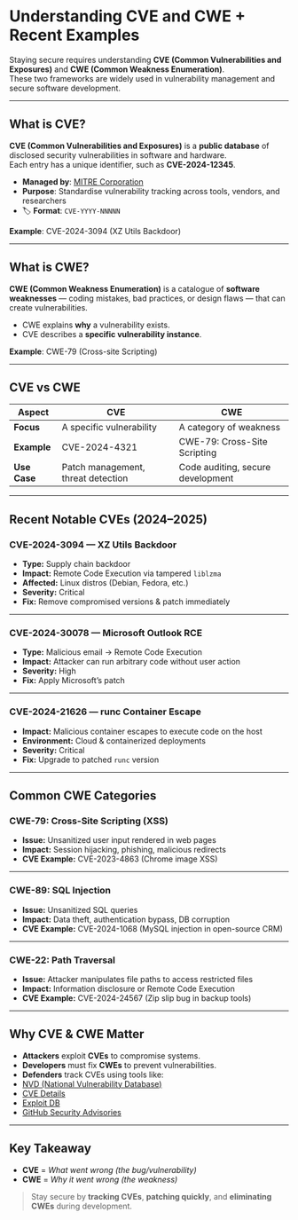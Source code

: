 # Understanding CVE and CWE + Recent Examples

Staying secure requires understanding **CVE (Common Vulnerabilities and Exposures)** and **CWE (Common Weakness Enumeration)**.  
These two frameworks are widely used in vulnerability management and secure software development.

---

## What is CVE?

**CVE (Common Vulnerabilities and Exposures)** is a **public database** of disclosed security vulnerabilities in software and hardware.  
Each entry has a unique identifier, such as **CVE-2024-12345**.  

-  **Managed by**: [MITRE Corporation](https://cve.org)  
-  **Purpose**: Standardise vulnerability tracking across tools, vendors, and researchers  
- 🏷 **Format**: `CVE-YYYY-NNNNN`  

**Example**: CVE-2024-3094 (XZ Utils Backdoor)  

---

## What is CWE?

**CWE (Common Weakness Enumeration)** is a catalogue of **software weaknesses** — coding mistakes, bad practices, or design flaws — that can create vulnerabilities.  

- CWE explains **why** a vulnerability exists.  
- CVE describes a **specific vulnerability instance**.  

**Example**: CWE-79 (Cross-site Scripting)  

---

## CVE vs CWE

| Aspect    | CVE  | CWE  |
|-----------|--------|--------|
| **Focus** | A specific vulnerability | A category of weakness |
| **Example** | CVE-2024-4321 | CWE-79: Cross-Site Scripting |
| **Use Case** | Patch management, threat detection | Code auditing, secure development |

---

## Recent Notable CVEs (2024–2025)

### CVE-2024-3094 — XZ Utils Backdoor
- **Type:** Supply chain backdoor  
- **Impact:** Remote Code Execution via tampered `liblzma`  
- **Affected:** Linux distros (Debian, Fedora, etc.)  
- **Severity:** Critical  
- **Fix:** Remove compromised versions & patch immediately  

---

### CVE-2024-30078 — Microsoft Outlook RCE
- **Type:** Malicious email → Remote Code Execution  
- **Impact:** Attacker can run arbitrary code without user action  
- **Severity:** High  
- **Fix:** Apply Microsoft’s patch  

---

### CVE-2024-21626 — runc Container Escape
- **Impact:** Malicious container escapes to execute code on the host  
- **Environment:** Cloud & containerized deployments  
- **Severity:** Critical  
- **Fix:** Upgrade to patched `runc` version  

---

## Common CWE Categories

### CWE-79: Cross-Site Scripting (XSS)
- **Issue:** Unsanitized user input rendered in web pages  
- **Impact:** Session hijacking, phishing, malicious redirects  
- **CVE Example:** CVE-2023-4863 (Chrome image XSS)  

---

### CWE-89: SQL Injection
- **Issue:** Unsanitized SQL queries  
- **Impact:** Data theft, authentication bypass, DB corruption  
- **CVE Example:** CVE-2024-1068 (MySQL injection in open-source CRM)  

---

### CWE-22: Path Traversal
- **Issue:** Attacker manipulates file paths to access restricted files  
- **Impact:** Information disclosure or Remote Code Execution  
- **CVE Example:** CVE-2024-24567 (Zip slip bug in backup tools)  

---

## Why CVE & CWE Matter

-  **Attackers** exploit **CVEs** to compromise systems.  
-  **Developers** must fix **CWEs** to prevent vulnerabilities.  
-  **Defenders** track CVEs using tools like:  
  - [NVD (National Vulnerability Database)](https://nvd.nist.gov)  
  - [CVE Details](https://www.cvedetails.com)  
  - [Exploit DB](https://www.exploit-db.com)  
  - [GitHub Security Advisories](https://github.com/advisories)  

---

## Key Takeaway
- **CVE** = *What went wrong (the bug/vulnerability)*  
- **CWE** = *Why it went wrong (the weakness)*  

>  Stay secure by **tracking CVEs**, **patching quickly**, and **eliminating CWEs** during development.
